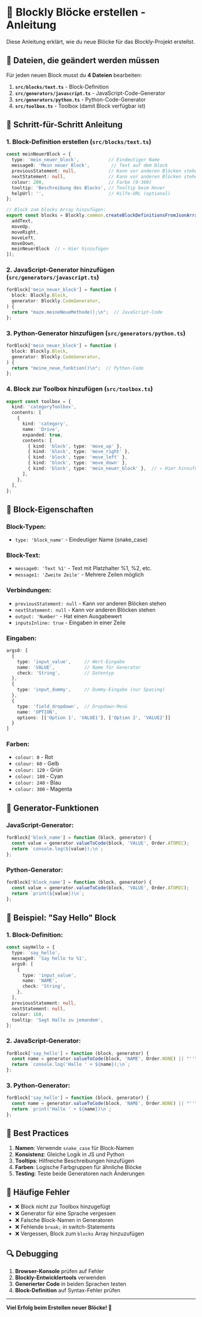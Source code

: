# 🧩 Blockly Blöcke erstellen - Anleitung

Diese Anleitung erklärt, wie du neue Blöcke für das Blockly-Projekt erstellst.

## 📁 Dateien, die geändert werden müssen

Für jeden neuen Block musst du **4 Dateien** bearbeiten:

1. **`src/blocks/text.ts`** - Block-Definition
2. **`src/generators/javascript.ts`** - JavaScript-Code-Generator
3. **`src/generators/python.ts`** - Python-Code-Generator
4. **`src/toolbox.ts`** - Toolbox (damit Block verfügbar ist)

## 🚀 Schritt-für-Schritt Anleitung

### 1. Block-Definition erstellen (`src/blocks/text.ts`)

```typescript
const meinNeuerBlock = {
  type: 'mein_neuer_block',           // Eindeutiger Name
  message0: 'Mein neuer Block',        // Text auf dem Block
  previousStatement: null,            // Kann vor anderen Blöcken stehen
  nextStatement: null,                // Kann vor anderen Blöcken stehen
  colour: 200,                        // Farbe (0-360)
  tooltip: 'Beschreibung des Blocks', // Tooltip beim Hover
  helpUrl: '',                        // Hilfe-URL (optional)
};

// Block zum blocks Array hinzufügen:
export const blocks = Blockly.common.createBlockDefinitionsFromJsonArray([
  addText,
  moveUp,
  moveRight,
  moveLeft,
  moveDown,
  meinNeuerBlock  // ← Hier hinzufügen
]);
```

### 2. JavaScript-Generator hinzufügen (`src/generators/javascript.ts`)

```typescript
forBlock['mein_neuer_block'] = function (
  block: Blockly.Block,
  generator: Blockly.CodeGenerator,
) {
  return "maze.meineNeueMethode();\n";  // JavaScript-Code
};
```

### 3. Python-Generator hinzufügen (`src/generators/python.ts`)

```typescript
forBlock['mein_neuer_block'] = function (
  block: Blockly.Block,
  generator: Blockly.CodeGenerator,
) {
  return "meine_neue_funktion()\n";  // Python-Code
};
```

### 4. Block zur Toolbox hinzufügen (`src/toolbox.ts`)

```typescript
export const toolbox = {
  kind: 'categoryToolbox',
  contents: [
    {
      kind: 'category',
      name: 'Drive',
      expanded: true,
      contents: [
        { kind: 'block', type: 'move_up' },
        { kind: 'block', type: 'move_right' },
        { kind: 'block', type: 'move_left' },
        { kind: 'block', type: 'move_down' },
        { kind: 'block', type: 'mein_neuer_block' },  // ← Hier hinzufügen
      ],
    },
  ],
};
```

## 🎨 Block-Eigenschaften

### **Block-Typen:**
- `type: 'block_name'` - Eindeutiger Name (snake_case)

### **Block-Text:**
- `message0: 'Text %1'` - Text mit Platzhalter %1, %2, etc.
- `message1: 'Zweite Zeile'` - Mehrere Zeilen möglich

### **Verbindungen:**
- `previousStatement: null` - Kann vor anderen Blöcken stehen
- `nextStatement: null` - Kann vor anderen Blöcken stehen
- `output: 'Number'` - Hat einen Ausgabewert
- `inputsInline: true` - Eingaben in einer Zeile

### **Eingaben:**
```typescript
args0: [
  {
    type: 'input_value',     // Wert-Eingabe
    name: 'VALUE',           // Name für Generator
    check: 'String',         // Datentyp
  },
  {
    type: 'input_dummy',     // Dummy-Eingabe (nur Spacing)
  },
  {
    type: 'field_dropdown',  // Dropdown-Menü
    name: 'OPTION',
    options: [['Option 1', 'VALUE1'], ['Option 2', 'VALUE2']]
  }
]
```

### **Farben:**
- `colour: 0` - Rot
- `colour: 60` - Gelb  
- `colour: 120` - Grün
- `colour: 180` - Cyan
- `colour: 240` - Blau
- `colour: 300` - Magenta

## 🔧 Generator-Funktionen

### **JavaScript-Generator:**
```typescript
forBlock['block_name'] = function (block, generator) {
  const value = generator.valueToCode(block, 'VALUE', Order.ATOMIC);
  return `console.log(${value});\n`;
};
```

### **Python-Generator:**
```typescript
forBlock['block_name'] = function (block, generator) {
  const value = generator.valueToCode(block, 'VALUE', Order.ATOMIC);
  return `print(${value})\n`;
};
```

## 📝 Beispiel: "Say Hello" Block

### 1. Block-Definition:
```typescript
const sayHello = {
  type: 'say_hello',
  message0: 'Say hello to %1',
  args0: [
    {
      type: 'input_value',
      name: 'NAME',
      check: 'String',
    },
  ],
  previousStatement: null,
  nextStatement: null,
  colour: 160,
  tooltip: 'Sagt Hallo zu jemandem',
};
```

### 2. JavaScript-Generator:
```typescript
forBlock['say_hello'] = function (block, generator) {
  const name = generator.valueToCode(block, 'NAME', Order.NONE) || "''";
  return `console.log('Hallo ' + ${name});\n`;
};
```

### 3. Python-Generator:
```typescript
forBlock['say_hello'] = function (block, generator) {
  const name = generator.valueToCode(block, 'NAME', Order.NONE) || "''";
  return `print('Hallo ' + ${name})\n`;
};
```

## 🎯 Best Practices

1. **Namen**: Verwende `snake_case` für Block-Namen
2. **Konsistenz**: Gleiche Logik in JS und Python
3. **Tooltips**: Hilfreiche Beschreibungen hinzufügen
4. **Farben**: Logische Farbgruppen für ähnliche Blöcke
5. **Testing**: Teste beide Generatoren nach Änderungen

## 🚨 Häufige Fehler

- ❌ Block nicht zur Toolbox hinzugefügt
- ❌ Generator für eine Sprache vergessen
- ❌ Falsche Block-Namen in Generatoren
- ❌ Fehlende `break;` in switch-Statements
- ❌ Vergessen, Block zum `blocks` Array hinzuzufügen

## 🔍 Debugging

1. **Browser-Konsole** prüfen auf Fehler
2. **Blockly-Entwicklertools** verwenden
3. **Generierter Code** in beiden Sprachen testen
4. **Block-Definition** auf Syntax-Fehler prüfen

---

**Viel Erfolg beim Erstellen neuer Blöcke! 🚀**
